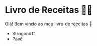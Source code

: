 # Livro de Receitas :man_cook:

Olá! Bem vindo ao meu livro de receitas :wave:

- Strogonoff
- Pavê
